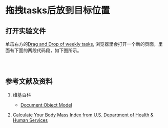 # 拖拽tasks后放到目标位置

## 打开实验文件

单击右方的[Drag and Drop of weekly tasks](https://codepen.io/quanbinn/pen/YzZbZVq), 浏览器里会打开一个新的页面，里面有下面的两段代码段，如下图所示。

```html

```

```javascript

```

```CSS

```

## 参考文献及资料

1. 维基百科
	- [Document Object Model](https://en.wikipedia.org/wiki/Document_Object_Modelt) 

2. [Calculate Your Body Mass Index from U.S. Department of Health & Human Services](https://www.nhlbi.nih.gov/health/educational/lose_wt/BMI/bmicalc.htm) 